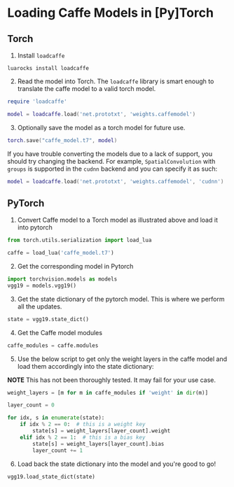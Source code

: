 # Loading Caffe Models in [Py]Torch

## Torch

1. Install `loadcaffe`
    
```shell
luarocks install loadcaffe
```

2. Read the model into Torch. The `loadcaffe` library is smart enough to translate the caffe model to a valid torch model.

```lua
require 'loadcaffe'

model = loadcaffe.load('net.prototxt', 'weights.caffemodel')
```

3. Optionally save the model as a torch model for future use. 

```lua
torch.save("caffe_model.t7", model)
```

If you have trouble converting the models due to a lack of support, you should try changing the backend. For example, `SpatialConvolution` with `groups` is supported in the `cudnn` backend and you can specify it as such:

```lua
model = loadcaffe.load('net.prototxt', 'weights.caffemodel', 'cudnn')
```


## PyTorch

1. Convert Caffe model to a Torch model as illustrated above and load it into pytorch

```python
from torch.utils.serialization import load_lua

caffe = load_lua('caffe_model.t7')
```

2. Get the corresponding model in Pytorch

```python
import torchvision.models as models
vgg19 = models.vgg19()
```

3. Get the state dictionary of the pytorch model. This is where we perform all the updates.

```python
state = vgg19.state_dict()
```

4. Get the Caffe model modules 

```python
caffe_modules = caffe.modules
```

5. Use the below script to get only the weight layers in the caffe model and load them accordingly into the state dictionary:

**NOTE** This has not been thoroughly tested. It may fail for your use case.

```python
weight_layers = [m for m in caffe_modules if 'weight' in dir(m)]

layer_count = 0

for idx, s in enumerate(state):
    if idx % 2 == 0:  # this is a weight key
        state[s] = weight_layers[layer_count].weight
    elif idx % 2 == 1:  # this is a bias key
        state[s] = weight_layers[layer_count].bias
        layer_count += 1
```

6. Load back the state dictionary into the model and you're good to go!

```python
vgg19.load_state_dict(state)
```

